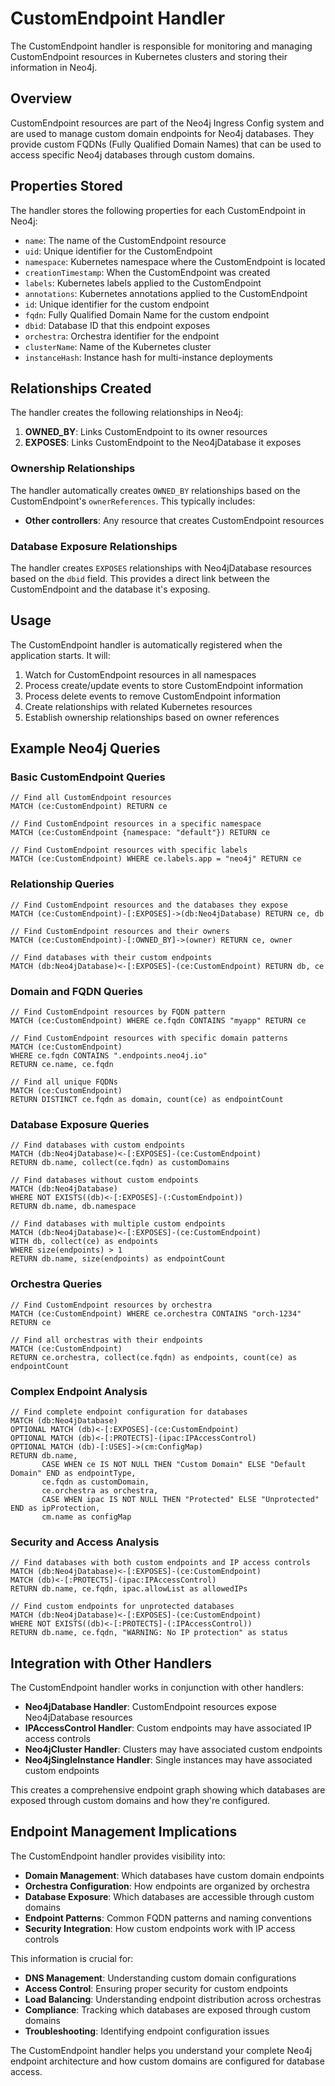 # CustomEndpoint Handler

The CustomEndpoint handler is responsible for monitoring and managing CustomEndpoint resources in Kubernetes clusters and storing their information in Neo4j.

## Overview

CustomEndpoint resources are part of the Neo4j Ingress Config system and are used to manage custom domain endpoints for Neo4j databases. They provide custom FQDNs (Fully Qualified Domain Names) that can be used to access specific Neo4j databases through custom domains.

## Properties Stored

The handler stores the following properties for each CustomEndpoint in Neo4j:

- `name`: The name of the CustomEndpoint resource
- `uid`: Unique identifier for the CustomEndpoint
- `namespace`: Kubernetes namespace where the CustomEndpoint is located
- `creationTimestamp`: When the CustomEndpoint was created
- `labels`: Kubernetes labels applied to the CustomEndpoint
- `annotations`: Kubernetes annotations applied to the CustomEndpoint
- `id`: Unique identifier for the custom endpoint
- `fqdn`: Fully Qualified Domain Name for the custom endpoint
- `dbid`: Database ID that this endpoint exposes
- `orchestra`: Orchestra identifier for the endpoint
- `clusterName`: Name of the Kubernetes cluster
- `instanceHash`: Instance hash for multi-instance deployments

## Relationships Created

The handler creates the following relationships in Neo4j:

1. **OWNED_BY**: Links CustomEndpoint to its owner resources
2. **EXPOSES**: Links CustomEndpoint to the Neo4jDatabase it exposes

### Ownership Relationships

The handler automatically creates `OWNED_BY` relationships based on the CustomEndpoint's `ownerReferences`. This typically includes:
- **Other controllers**: Any resource that creates CustomEndpoint resources

### Database Exposure Relationships

The handler creates `EXPOSES` relationships with Neo4jDatabase resources based on the `dbid` field. This provides a direct link between the CustomEndpoint and the database it's exposing.

## Usage

The CustomEndpoint handler is automatically registered when the application starts. It will:

1. Watch for CustomEndpoint resources in all namespaces
2. Process create/update events to store CustomEndpoint information
3. Process delete events to remove CustomEndpoint information
4. Create relationships with related Kubernetes resources
5. Establish ownership relationships based on owner references

## Example Neo4j Queries

### Basic CustomEndpoint Queries

```cypher
// Find all CustomEndpoint resources
MATCH (ce:CustomEndpoint) RETURN ce

// Find CustomEndpoint resources in a specific namespace
MATCH (ce:CustomEndpoint {namespace: "default"}) RETURN ce

// Find CustomEndpoint resources with specific labels
MATCH (ce:CustomEndpoint) WHERE ce.labels.app = "neo4j" RETURN ce
```

### Relationship Queries

```cypher
// Find CustomEndpoint resources and the databases they expose
MATCH (ce:CustomEndpoint)-[:EXPOSES]->(db:Neo4jDatabase) RETURN ce, db

// Find CustomEndpoint resources and their owners
MATCH (ce:CustomEndpoint)-[:OWNED_BY]->(owner) RETURN ce, owner

// Find databases with their custom endpoints
MATCH (db:Neo4jDatabase)<-[:EXPOSES]-(ce:CustomEndpoint) RETURN db, ce
```

### Domain and FQDN Queries

```cypher
// Find CustomEndpoint resources by FQDN pattern
MATCH (ce:CustomEndpoint) WHERE ce.fqdn CONTAINS "myapp" RETURN ce

// Find CustomEndpoint resources with specific domain patterns
MATCH (ce:CustomEndpoint) 
WHERE ce.fqdn CONTAINS ".endpoints.neo4j.io" 
RETURN ce.name, ce.fqdn

// Find all unique FQDNs
MATCH (ce:CustomEndpoint) 
RETURN DISTINCT ce.fqdn as domain, count(ce) as endpointCount
```

### Database Exposure Queries

```cypher
// Find databases with custom endpoints
MATCH (db:Neo4jDatabase)<-[:EXPOSES]-(ce:CustomEndpoint)
RETURN db.name, collect(ce.fqdn) as customDomains

// Find databases without custom endpoints
MATCH (db:Neo4jDatabase)
WHERE NOT EXISTS((db)<-[:EXPOSES]-(:CustomEndpoint))
RETURN db.name, db.namespace

// Find databases with multiple custom endpoints
MATCH (db:Neo4jDatabase)<-[:EXPOSES]-(ce:CustomEndpoint)
WITH db, collect(ce) as endpoints
WHERE size(endpoints) > 1
RETURN db.name, size(endpoints) as endpointCount
```

### Orchestra Queries

```cypher
// Find CustomEndpoint resources by orchestra
MATCH (ce:CustomEndpoint) WHERE ce.orchestra CONTAINS "orch-1234" RETURN ce

// Find all orchestras with their endpoints
MATCH (ce:CustomEndpoint)
RETURN ce.orchestra, collect(ce.fqdn) as endpoints, count(ce) as endpointCount
```

### Complex Endpoint Analysis

```cypher
// Find complete endpoint configuration for databases
MATCH (db:Neo4jDatabase)
OPTIONAL MATCH (db)<-[:EXPOSES]-(ce:CustomEndpoint)
OPTIONAL MATCH (db)<-[:PROTECTS]-(ipac:IPAccessControl)
OPTIONAL MATCH (db)-[:USES]->(cm:ConfigMap)
RETURN db.name,
       CASE WHEN ce IS NOT NULL THEN "Custom Domain" ELSE "Default Domain" END as endpointType,
       ce.fqdn as customDomain,
       ce.orchestra as orchestra,
       CASE WHEN ipac IS NOT NULL THEN "Protected" ELSE "Unprotected" END as ipProtection,
       cm.name as configMap
```

### Security and Access Analysis

```cypher
// Find databases with both custom endpoints and IP access controls
MATCH (db:Neo4jDatabase)<-[:EXPOSES]-(ce:CustomEndpoint)
MATCH (db)<-[:PROTECTS]-(ipac:IPAccessControl)
RETURN db.name, ce.fqdn, ipac.allowList as allowedIPs

// Find custom endpoints for unprotected databases
MATCH (db:Neo4jDatabase)<-[:EXPOSES]-(ce:CustomEndpoint)
WHERE NOT EXISTS((db)<-[:PROTECTS]-(:IPAccessControl))
RETURN db.name, ce.fqdn, "WARNING: No IP protection" as status
```

## Integration with Other Handlers

The CustomEndpoint handler works in conjunction with other handlers:

- **Neo4jDatabase Handler**: CustomEndpoint resources expose Neo4jDatabase resources
- **IPAccessControl Handler**: Custom endpoints may have associated IP access controls
- **Neo4jCluster Handler**: Clusters may have associated custom endpoints
- **Neo4jSingleInstance Handler**: Single instances may have associated custom endpoints

This creates a comprehensive endpoint graph showing which databases are exposed through custom domains and how they're configured.

## Endpoint Management Implications

The CustomEndpoint handler provides visibility into:

- **Domain Management**: Which databases have custom domain endpoints
- **Orchestra Configuration**: How endpoints are organized by orchestra
- **Database Exposure**: Which databases are accessible through custom domains
- **Endpoint Patterns**: Common FQDN patterns and naming conventions
- **Security Integration**: How custom endpoints work with IP access controls

This information is crucial for:
- **DNS Management**: Understanding custom domain configurations
- **Access Control**: Ensuring proper security for custom endpoints
- **Load Balancing**: Understanding endpoint distribution across orchestras
- **Compliance**: Tracking which databases are exposed through custom domains
- **Troubleshooting**: Identifying endpoint configuration issues

The CustomEndpoint handler helps you understand your complete Neo4j endpoint architecture and how custom domains are configured for database access. 
